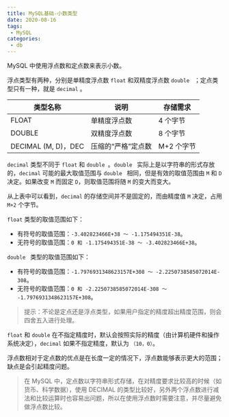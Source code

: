 ```yaml
---
title: MySQL基础-小数类型
date: 2020-08-16
tags:
 - MySQL
categories:
 - db
---
```


MySQL 中使用浮点数和定点数来表示小数。

浮点类型有两种，分别是单精度浮点数 `float` 和双精度浮点数 `double ` ；定点类型只有一种，就是 `decimal` 。

| 类型名称            | 说明               | 存储需求   |
| ------------------- | ------------------ | ---------- |
| FLOAT               | 单精度浮点数       | 4 个字节   |
| DOUBLE              | 双精度浮点数       | 8 个字节   |
| DECIMAL (M, D)，DEC | 压缩的“严格”定点数 | M+2 个字节 |

`decimal` 类型不同于 `float` 和 `double `。`double ` 实际上是以字符串的形式存放的，`decimal` 可能的最大取值范围与 `double ` 相同，但是有效的取值范围由 `M` 和 `D` 决定。如果改变 `M` 而固定 `D`，则取值范围将随 `M` 的变大而变大。

从上表中可以看到，`decimal` 的存储空间并不是固定的，而由精度值 `M` 决定，占用 `M+2` 个字节。

`float` 类型的取值范围如下：

- 有符号的取值范围：`-3.402823466E+38 ～ -1.175494351E-38`。
- 无符号的取值范围：`0 和 -1.175494351E-38 ～ -3.402823466E+38`。

`double ` 类型的取值范围如下：

- 有符号的取值范围：`-1.7976931348623157E+308 ～ -2.2250738585072014E-308`。
- 无符号的取值范围：`0 和 -2.2250738585072014E-308 ～ -1.7976931348623157E+308`。

> 提示：不论是定点还是浮点类型，如果用户指定的精度超出精度范围，则会四舍五入进行处理。

`float` 和 `double` 在不指定精度时，默认会按照实际的精度（由计算机硬件和操作系统决定），`decimal` 如果不指定精度，默认为  `（10，0）`。

浮点数相对于定点数的优点是在长度一定的情况下，浮点数能够表示更大的范围；缺点是会引起精度问题。

> 在 MySQL 中，定点数以字符串形式存储，在对精度要求比较高的时候（如货币、科学数据），使用 DECIMAL 的类型比较好，另外两个浮点数进行减法和比较运算时也容易出问题，所以在使用浮点数时需要注意，并尽量避免做浮点数比较。